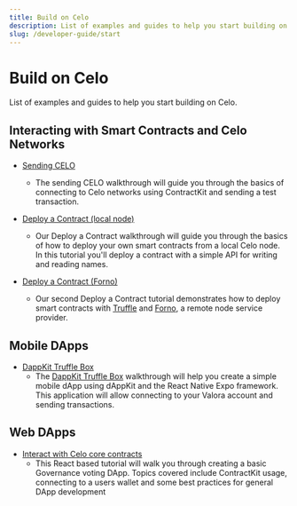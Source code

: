 ```yaml
---
title: Build on Celo
description: List of examples and guides to help you start building on Celo.
slug: /developer-guide/start
---
```


# Build on Celo

List of examples and guides to help you start building on Celo.

## Interacting with Smart Contracts and Celo Networks

- [Sending CELO](/developer-resources/walkthroughs/hellocelo.md)

  - The sending CELO walkthrough will guide you through the basics of connecting to Celo networks using ContractKit and sending a test transaction.

- [Deploy a Contract (local node)](/developer-resources/walkthroughs/hellocontracts.md)

  - Our Deploy a Contract walkthrough will guide you through the basics of how to deploy your own smart contracts from a local Celo node. In this tutorial you'll deploy a contract with a simple API for writing and reading names.

- [Deploy a Contract (Forno)](/developer-resources/walkthroughs/hello-contract-remote-node.md)

  - Our second Deploy a Contract tutorial demonstrates how to deploy smart contracts with [Truffle](https://www.trufflesuite.com/truffle) and [Forno](/developer-guide/forno), a remote node service provider.

## Mobile DApps

- [DappKit Truffle Box](/developer-resources/walkthroughs/hello-mobile-dapp.md)
  - The [DappKit Truffle Box](/developer-resources/walkthroughs/hello-mobile-dapp.md) walkthrough will help you create a simple mobile dApp using dAppKit and the React Native Expo framework. This application will allow connecting to your Valora account and sending transactions.

## Web DApps

<!-- - [DappKit web example with expo] -->
<!-- - [DappKit web example without expo] -->

- [Interact with Celo core contracts](/developer-resources/walkthroughs/web-dapp.md)
  - This React based tutorial will walk you through creating a basic Governance voting DApp. Topics covered include ContractKit usage, connecting to a users wallet and some best practices for general DApp development

